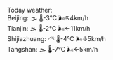 Today weather:  
Beijing: 🌫  🌡️-3°C 🌬️↖4km/h  
Tianjin: 🌫  🌡️-2°C 🌬️←11km/h  
Shijiazhuang: ⛅️  🌡️-4°C 🌬️↓5km/h  
Tangshan: 🌫  🌡️-7°C 🌬️←5km/h  
